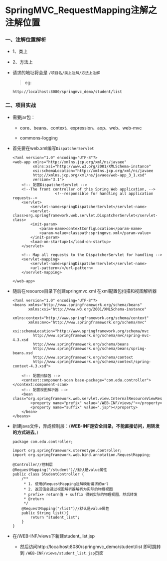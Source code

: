 # SpringMVC_RequestMapping注解之注解位置

### 一、注解位置解析

* 1、类上

* 2、方法上

* 请求的地址将会是 `/项目名/类上注解/方法上注解`

   >eg:
   
      http://localhost:8080/springmvc_demo/student/list


### 二、项目实战

* 需要jar包：

    * core、beans、context、expression、aop、web、web-mvc

    * commons-logging 


* 首先要在web.xml编写`DispatcherServlet`

      <?xml version="1.0" encoding="UTF-8"?>
      <web-app xmlns="http://xmlns.jcp.org/xml/ns/javaee"
               xmlns:xsi="http://www.w3.org/2001/XMLSchema-instance"
               xsi:schemaLocation="http://xmlns.jcp.org/xml/ns/javaee 
               http://xmlns.jcp.org/xml/ns/javaee/web-app_3_1.xsd"
               version="3.1">
          <!-- 配置DispatcherServlet -->
          <!--The front controller of this Spring Web application, -->
                         <!--responsible for handling all application requests-->
          <servlet>
              <servlet-name>springDispatcherServlet</servlet-name>
              <servlet-class>org.springframework.web.servlet.DispatcherServlet</servlet-class>
              <init-param>
                  <param-name>contextConfigLocation</param-name>
                  <param-value>classpath:springmvc.xml</param-value>
              </init-param>
              <load-on-startup>1</load-on-startup>
          </servlet>

          <!-- Map all requests to the DispatcherServlet for handling -->
          <servlet-mapping>
              <servlet-name>springDispatcherServlet</servlet-name>
              <url-pattern>/</url-pattern>
          </servlet-mapping>

      </web-app>

* 随后在resource目录下创建springmvc.xml 在xml配置包扫描和视图解析器

      <?xml version="1.0" encoding="UTF-8"?>
      <beans xmlns="http://www.springframework.org/schema/beans"
             xmlns:xsi="http://www.w3.org/2001/XMLSchema-instance"
             xmlns:context="http://www.springframework.org/schema/context"
             xmlns:mvc="http://www.springframework.org/schema/mvc"
             xsi:schemaLocation="http://www.springframework.org/schema/mvc 
               http://www.springframework.org/schema/mvc/spring-mvc-4.3.xsd
               http://www.springframework.org/schema/beans 
               http://www.springframework.org/schema/beans/spring-beans.xsd
               http://www.springframework.org/schema/context 
               http://www.springframework.org/schema/context/spring-context-4.3.xsd">

          <!-- 配置扫描包 -->
          <context:component-scan base-package="com.edu.controller"></context:component-scan>
          <!-- 配置视图解析器 -->
          <bean class="org.springframework.web.servlet.view.InternalResourceViewResolver">
              <property name="prefix" value="/WEB-INF/views/"></property>
              <property name="suffix" value=".jsp"></property>
          </bean>
      </beans>
      
* 新建java文件，弄成控制层：(**WEB-INF是安全目录，不能直接访问，用转发的方式进去**。)

      package com.edu.controller;

      import org.springframework.stereotype.Controller;
      import org.springframework.web.bind.annotation.RequestMapping;

      @Controller//控制层
      @RequestMapping("/student")//默认是value属性
      public class StudentController {
          /**
           * 1. 使用@RequestMapping注解映射请求的url
           * 2. 返回值会通过视图解析器解析为实际的物理视图
           * prefix+ return值 + suffix 得到实际的物理视图，然后转发
           * @return
           */
          @RequestMapping("/list")//默认是value属性
          public String list(){
              return "student_list";
          }
      }
      

* 在/WEB-INF/views下新建student_list.jsp

   * 然后访问http://localhost:8080/springmvc_demo/student/list 即可跳转到 `/WEB-INF/views/student_list.jsp`页面
